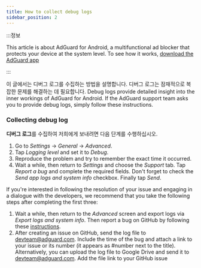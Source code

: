 ```yaml
---
title: How to collect debug logs
sidebar_position: 2
---
```


:::정보

This article is about AdGuard for Android, a multifunctional ad blocker that protects your device at the system level. To see how it works, [download the AdGuard app](https://agrd.io/download-kb-adblock)

:::

이 글에서는 디버그 로그를 수집하는 방법을 설명합니다. 디버그 로그는 잠재적으로 복잡한 문제를 해결하는 데 필요합니다. Debug logs provide detailed insight into the inner workings of AdGuard for Android. If the AdGuard support team asks you to provide debug logs, simply follow these instructions.

### Collecting debug log

**디버그 로그**를 수집하여 저희에게 보내려면 다음 단계를 수행하십시오.

1. Go to *Settings* → *General* → *Advanced*.
1. Tap *Logging level* and set it to *Debug*.
1. Reproduce the problem and try to remember the exact time it occurred.
1. Wait a while, then return to *Settings* and choose the *Support* tab. Tap *Report a bug* and complete the required fields. Don't forget to check the *Send app logs and system info* checkbox. Finally tap *Send*.

If you're interested in following the resolution of your issue and engaging in a dialogue with the developers, we recommend that you take the following steps after completing the first three:

1. Wait a while, then return to the *Advanced* screen and export logs via *Export logs and system info*. Then report a bug on GitHub by following these [instructions](/guides/report-bugs.md).
1. After creating an issue on GitHub, send the log file to devteam@adguard.com. Include the time of the bug and attach a link to your issue or its number (it appears as #number next to the title). Alternatively, you can upload the log file to Google Drive and send it to devteam@adguard.com. Add the file link to your GitHub issue
